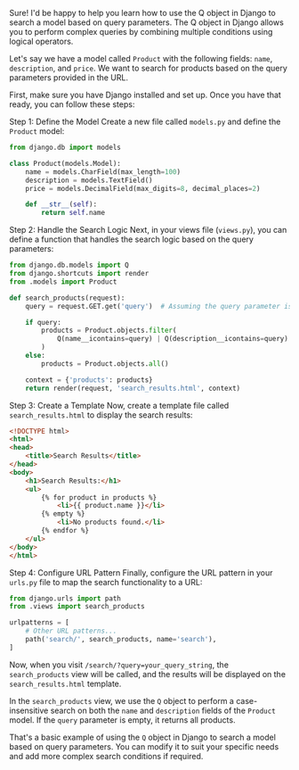 Sure! I'd be happy to help you learn how to use the Q object in Django to search a model based on query parameters. The Q object in Django allows you to perform complex queries by combining multiple conditions using logical operators.

Let's say we have a model called `Product` with the following fields: `name`, `description`, and `price`. We want to search for products based on the query parameters provided in the URL.

First, make sure you have Django installed and set up. Once you have that ready, you can follow these steps:

Step 1: Define the Model
Create a new file called `models.py` and define the `Product` model:

```python
from django.db import models

class Product(models.Model):
    name = models.CharField(max_length=100)
    description = models.TextField()
    price = models.DecimalField(max_digits=8, decimal_places=2)

    def __str__(self):
        return self.name
```

Step 2: Handle the Search Logic
Next, in your views file (`views.py`), you can define a function that handles the search logic based on the query parameters:

```python
from django.db.models import Q
from django.shortcuts import render
from .models import Product

def search_products(request):
    query = request.GET.get('query')  # Assuming the query parameter is named 'query'

    if query:
        products = Product.objects.filter(
            Q(name__icontains=query) | Q(description__icontains=query)
        )
    else:
        products = Product.objects.all()

    context = {'products': products}
    return render(request, 'search_results.html', context)
```

Step 3: Create a Template
Now, create a template file called `search_results.html` to display the search results:

```html
<!DOCTYPE html>
<html>
<head>
    <title>Search Results</title>
</head>
<body>
    <h1>Search Results:</h1>
    <ul>
        {% for product in products %}
            <li>{{ product.name }}</li>
        {% empty %}
            <li>No products found.</li>
        {% endfor %}
    </ul>
</body>
</html>
```

Step 4: Configure URL Pattern
Finally, configure the URL pattern in your `urls.py` file to map the search functionality to a URL:

```python
from django.urls import path
from .views import search_products

urlpatterns = [
    # Other URL patterns...
    path('search/', search_products, name='search'),
]
```

Now, when you visit `/search/?query=your_query_string`, the `search_products` view will be called, and the results will be displayed on the `search_results.html` template.

In the `search_products` view, we use the `Q` object to perform a case-insensitive search on both the `name` and `description` fields of the `Product` model. If the `query` parameter is empty, it returns all products.

That's a basic example of using the `Q` object in Django to search a model based on query parameters. You can modify it to suit your specific needs and add more complex search conditions if required.
